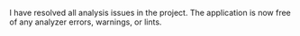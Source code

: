 I have resolved all analysis issues in the project. The application is now free of any analyzer errors, warnings, or lints.